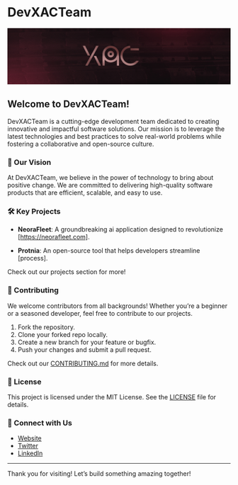 
# DevXACTeam

![DevXACTeam Banner](https://github.com/DevXACTeam/.github/blob/main/assets/banner.jpg)

## Welcome to DevXACTeam!

DevXACTeam is a cutting-edge development team dedicated to creating innovative and impactful software solutions. Our mission is to leverage the latest technologies and best practices to solve real-world problems while fostering a collaborative and open-source culture.

### 🚀 Our Vision

At DevXACTeam, we believe in the power of technology to bring about positive change. We are committed to delivering high-quality software products that are efficient, scalable, and easy to use.

### 🛠️ Key Projects

- **NeoraFleet**: A groundbreaking ai application designed to revolutionize [https://neorafleet.com].

- **Protnia**: An open-source tool that helps developers streamline [process].

Check out our projects section for more!

### 🤝 Contributing

We welcome contributors from all backgrounds! Whether you’re a beginner or a seasoned developer, feel free to contribute to our projects.

1. Fork the repository.
2. Clone your forked repo locally.
3. Create a new branch for your feature or bugfix.
4. Push your changes and submit a pull request.

Check out our [CONTRIBUTING.md](CONTRIBUTING.md) for more details.

### 📄 License

This project is licensed under the MIT License. See the [LICENSE](LICENSE.md) file for details.

### 🔗 Connect with Us

- [Website](https://devxacteam.com)
- [Twitter](https://twitter.com/DevXACTeam)
- [LinkedIn](https://linkedin.com/company/devxacteam)

---

Thank you for visiting! Let’s build something amazing together!
